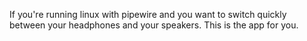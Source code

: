If you're running linux with pipewire and you want to switch quickly between your headphones and your speakers. This is the app for you.
